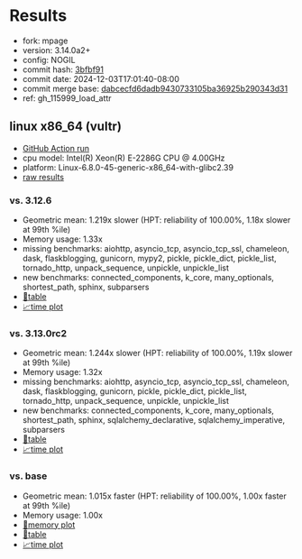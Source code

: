 # Results

- fork: mpage
- version: 3.14.0a2+
- config: NOGIL
- commit hash: [3bfbf91](https://github.com/mpage/cpython/commit/3bfbf91)
- commit date: 2024-12-03T17:01:40-08:00
- commit merge base: [dabcecfd6dadb9430733105ba36925b290343d31](https://github.com/mpage/cpython/commit/dabcecfd6dadb9430733105ba36925b290343d31)
- ref: gh_115999_load_attr

## linux x86_64 (vultr)

- [GitHub Action run](https://github.com/facebookexperimental/free-threading-benchmarking/actions/runs/12150668256)
- cpu model: Intel(R) Xeon(R) E-2286G CPU @ 4.00GHz
- platform: Linux-6.8.0-45-generic-x86_64-with-glibc2.39
- [raw results](bm-20241203-vultr-x86_64-mpage-gh_115999_load_attr-3.14.0a2%2B-3bfbf91.json)

### vs. 3.12.6

- Geometric mean: 1.219x slower (HPT: reliability of 100.00%, 1.18x slower at 99th %ile)
- Memory usage: 1.33x
- missing benchmarks: aiohttp, asyncio_tcp, asyncio_tcp_ssl, chameleon, dask, flaskblogging, gunicorn, mypy2, pickle, pickle_dict, pickle_list, tornado_http, unpack_sequence, unpickle, unpickle_list
- new benchmarks: connected_components, k_core, many_optionals, shortest_path, sphinx, subparsers
- [📄table](bm-20241203-vultr-x86_64-mpage-gh_115999_load_attr-3.14.0a2%2B-3bfbf91-vs-3.12.6.md)
- [📈time plot](bm-20241203-vultr-x86_64-mpage-gh_115999_load_attr-3.14.0a2%2B-3bfbf91-vs-3.12.6.svg)

### vs. 3.13.0rc2

- Geometric mean: 1.244x slower (HPT: reliability of 100.00%, 1.19x slower at 99th %ile)
- Memory usage: 1.32x
- missing benchmarks: aiohttp, asyncio_tcp, asyncio_tcp_ssl, chameleon, dask, flaskblogging, gunicorn, pickle, pickle_dict, pickle_list, tornado_http, unpack_sequence, unpickle, unpickle_list
- new benchmarks: connected_components, k_core, many_optionals, shortest_path, sphinx, sqlalchemy_declarative, sqlalchemy_imperative, subparsers
- [📄table](bm-20241203-vultr-x86_64-mpage-gh_115999_load_attr-3.14.0a2%2B-3bfbf91-vs-3.13.0rc2.md)
- [📈time plot](bm-20241203-vultr-x86_64-mpage-gh_115999_load_attr-3.14.0a2%2B-3bfbf91-vs-3.13.0rc2.svg)

### vs. base

- Geometric mean: 1.015x faster (HPT: reliability of 100.00%, 1.00x faster at 99th %ile)
- Memory usage: 1.00x
- [🧠memory plot](bm-20241203-vultr-x86_64-mpage-gh_115999_load_attr-3.14.0a2%2B-3bfbf91-vs-base-mem.svg)
- [📄table](bm-20241203-vultr-x86_64-mpage-gh_115999_load_attr-3.14.0a2%2B-3bfbf91-vs-base.md)
- [📈time plot](bm-20241203-vultr-x86_64-mpage-gh_115999_load_attr-3.14.0a2%2B-3bfbf91-vs-base.svg)

